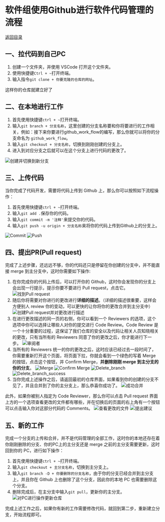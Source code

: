 # 软件组使用Github进行软件代码管理的流程

[返回目录](./Index.md)

## 一、拉代码到自己PC

1. 创建一个文件夹，并使用 VSCode 打开这个文件夹。
2. 使用快捷键`Ctrl + ~`打开终端。
3. 输入指令`git clone + 你要克隆的仓库的网址`。

这样你的仓库就建立好了

## 二、在本地进行工作

1. 首先使用快捷键`ctrl + ~`打开终端。
2. 输入`git branch + 分支名称`，这里创建的分支名称要和你将要进行的工作相关，例如：接下来你要进行github_work_flow的编写，那么你就可以将你的分支命名为 `github_work_flow`。
3. 输入`git checkout + 分支名称`，切换到刚刚创建的分支上。
4. 进入到对应分支之后就可以在这个分支上进行代码的更改了。

![创建并切换到新分支](./Photos/Checkout_new_branch.png)

## 三、上传代码

当你完成了代码开发，需要将代码上传到 Github 上，那么你可以按照如下流程操作：

1. 首先使用快捷键`ctrl + ~`打开终端。
2. 输入`git add .`保存你的代码。
3. 输入`git commit -m '注释'`来提交你的代码。
4. 输入`git push -u origin + 分支名称`来将你的代码上传到Github上的分支上。

![Commit](./Photos/Commit.png)
![Push](./Photos/Push.png)

## 四、提出PR(Pull request)

完成了上述步骤，还远远不够，你的代码还只是停留在你创建的分支中，并不能直接 merge 到主分支中，这时你需要如下操作:

1. 在你完成你的代码上传后，可以打开你的 Github，这时你会发现你的分支上会出现一行提示，提示你要不要进行 Pull request，点击它。
![找到Pull request](./Photos/Pull_request.png)
2. 随后你将需要对你进行的更改进行**详细的描述**。（详细的描述很重要，这样会方便别人 review 你的变动，可以更快的让你将你的更改合并到主分支中）
![创建Pull request并对更改进行描述](./Photos/Create_pull_request.png)
3. 在进行更改描述的同一页的右侧，你可以看到一个 Reviewers 的选项，这个选项中你可以选择让哪些人对你的提交进行 Code Review。Code Review 是一个十分重要的过程，这保证了我们仓库的安全以及代码让相关人员知晓相关的更改，只有当所有的 Reviewers 同意了你的更改之后，你才能进行下一步。
![审阅者](./Photos/Reviewer.png)
4. 当所有的 Reviewers 统一的你的更改之后，这时应该已经过去一段时间了，你需要重新打开这个页面，将页面下拉，你就会看到一个绿色的写着 Merge 的按钮，点击这个按钮，并 Confirm Merge，**并删除刚刚 merge 到主分支的你的分支**。
![Merge](./Photos/Merge_1.png)
![Confirm Merge](./Photos/Merge_Confirm.png)
![Delete_branch](./Photos/Delete_branch.png)
![Delete_branch_success](./Photos/Delete_branch_success.png)
5. 当你完成上述操作之后，请返回最初的仓库界面，如果看到你的创建的分支不见了，并且合并到了你的主分支上，那么恭喜你成功了。
![成功合并](./Photos/Successfully_merge.png)

此外，如果你被别人指定为 Code Reviewer，那么你可以点击 Pull request 界面上方的一个选项查看更改的文件都有哪些，并在切换后的页面的右上角有一个按钮可以点击输入你对这部分代码的 Comments。
![查看更改的文件](./Photos/Change_files.png)
![提出建议](./Photos/Comments.png)

## 五、新的工作

完成一个分支的上传和合并，并不是代码管理的全部工作，这时你的本地还存在着你刚刚删除的分支、你的PC上的主分支还是 merge 之前的主分支需要更新，这时回到你的 PC，进行如下操作：

1. 首先使用快捷键`ctrl + ~`打开终端。
2. 输入`git checkout + 主分支名称`，切换到主分支上。
3. 输入`git branch -D + 你要删除的分支名称`，由于你的分支已经合并到主分支上，并且你在 Github 上也删除了这个分支，因此你的本地 PC 也需要删除这个分支。
4. 删除完成后，在主分支中输入`git pull`，更新你的主分支。
![对PC进行操作更新仓库](./Photos/PC_git_pull.png)

完成上述工作之后，如果你有新的工作需要修改代码，就回到第二步，重新建立分支，开始流程即可。
